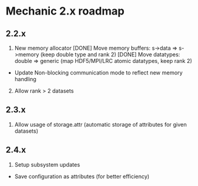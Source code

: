 Mechanic  2.x roadmap
=====================

2.2.x
-----

1. New memory allocator
  [DONE] Move memory buffers: s->data => s->memory (keep double type and rank 2)
  [DONE] Move datatypes: double => generic (map HDF5/MPI/LRC atomic datatypes, keep rank 2)
  - Update Non-blocking communication mode to reflect new memory handling
2. Allow rank > 2 datasets

2.3.x
-----

1. Allow usage of storage.attr (automatic storage of attributes for given datasets)

2.4.x
-----

1. Setup subsystem updates
  - Save configuration as attributes (for better efficiency)

